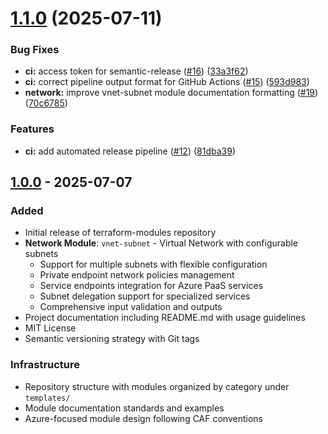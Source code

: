 # [1.1.0](https://github.com/mccrackenyyc/terraform-modules/compare/v1.0.0...v1.1.0) (2025-07-11)


### Bug Fixes

* **ci:** access token for semantic-release ([#16](https://github.com/mccrackenyyc/terraform-modules/issues/16)) ([33a3f62](https://github.com/mccrackenyyc/terraform-modules/commit/33a3f623fc32d88fba3124c4af3260e2ff8a884b))
* **ci:** correct pipeline output format for GitHub Actions ([#15](https://github.com/mccrackenyyc/terraform-modules/issues/15)) ([593d983](https://github.com/mccrackenyyc/terraform-modules/commit/593d983092ba8444aa4df669427440e8c8963456))
* **network:** improve vnet-subnet module documentation formatting ([#19](https://github.com/mccrackenyyc/terraform-modules/issues/19)) ([70c6785](https://github.com/mccrackenyyc/terraform-modules/commit/70c67855fbf8daf8cdf03cae5c2131f65219c5c4))


### Features

* **ci:** add automated release pipeline ([#12](https://github.com/mccrackenyyc/terraform-modules/issues/12)) ([81dba39](https://github.com/mccrackenyyc/terraform-modules/commit/81dba39175996c867f2a711aee28d469c7bbe315))


## [1.0.0] - 2025-07-07

### Added
- Initial release of terraform-modules repository
- **Network Module**: `vnet-subnet` - Virtual Network with configurable subnets
  - Support for multiple subnets with flexible configuration
  - Private endpoint network policies management
  - Service endpoints integration for Azure PaaS services
  - Subnet delegation support for specialized services
  - Comprehensive input validation and outputs
- Project documentation including README.md with usage guidelines
- MIT License
- Semantic versioning strategy with Git tags

### Infrastructure
- Repository structure with modules organized by category under `templates/`
- Module documentation standards and examples
- Azure-focused module design following CAF conventions

[1.0.0]: https://github.com/mccrackenyyc/terraform-modules/releases/tag/v1.0.0

